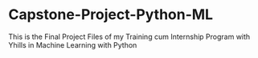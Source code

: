 # Capstone-Project-Python-ML
This is the Final Project Files of my Training cum Internship Program with Yhills in Machine Learning with Python
